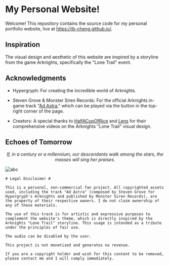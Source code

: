 # My Personal Website!
Welcome! This repository contains the source code for my personal portfolio website, live at  https://jb-cheng.github.io/.  

## Inspiration
The visual design and aesthetic of this website are inspired by a storyline from the game Arknights, specifically the "Lone Trail" event.

## Acknowledgments
- Hypergryph: For creating the incredible world of Arknights.

- Steven Grove & Monster Siren Records: For the official Arknights in-game track "[Ad Astra](https://monster-siren.hypergryph.com/music/125074)," which can be played via the button in the top-right corner of the page.

- Creators: A special thanks to [HalfACupOfRice](https://youtu.be/aS8nnjrMlQc) and [Lens](https://youtu.be/5f8VOTsU2Ds) for their comprehensive videos on the Arknights "Lone Trail" visual design.

## Echoes of Tomorrow
<div align="center">
  <i>If, in a century or a millennium, our descendants walk among the stars, the masses will sing her praises.</i>
</div>

![abc](https://arknights.wiki.gg/images/CW-Lone_Trail.png)

    # Legal Disclaimer #

    This is a personal, non-commercial fan project. All copyrighted assets used, including the track "Ad Astra" (composed by Steven Grove for Hypergryph's Arknights and published by Monster Siren Records), are the property of their respective owners. I do not claim ownership of any of these materials.

    The use of this track is for artistic and expressive purposes to complement the website's theme, which is directly inspired by the Arknights "Lone Trail" storyline. This usage is intended as a tribute under the principles of fair use.

    The audio can be disabled by the user.

    This project is not monetized and generates no revenue.

    If you are a copyright holder and wish for this content to be removed, please contact me and I will comply immediately.